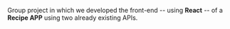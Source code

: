 Group project in which we developed the front-end -- using **React** -- of a **Recipe APP** using two already existing APIs. 
